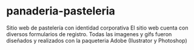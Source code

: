# panaderia-pasteleria
Sitio web de pastelería con identidad corporativa
El sitio web cuenta con diversos formularios de registro.
Todas las imagenes y gifs fueron diseñados y realizados con la paqueteria Adobe (Ilustrator y Photoshop)
